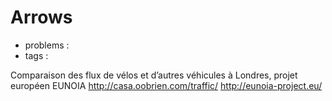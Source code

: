 

# Arrows

* problems :
* tags :

Comparaison des flux de vélos et d’autres véhicules à Londres, projet européen EUNOIA http://casa.oobrien.com/traffic/ http://eunoia-project.eu/

